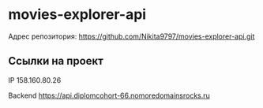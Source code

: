 # movies-explorer-api

Адрес репозитория: https://github.com/Nikita9797/movies-explorer-api.git

## Ссылки на проект

IP 158.160.80.26

Backend https://api.diplomcohort-66.nomoredomainsrocks.ru
